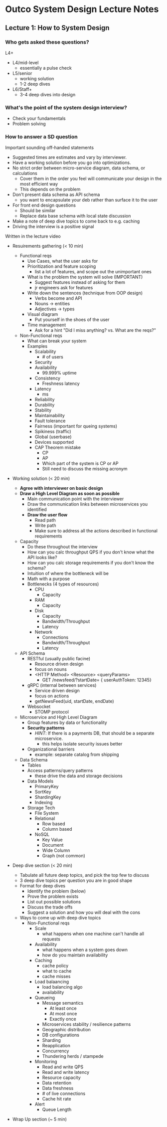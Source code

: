 # Outco System Design Lecture Notes

## Lecture 1: How to System Design

### Who gets asked these questions?

L4+

- L4/mid-level
    - essentially a pulse check
- L5/senior
    - working solution
    - 1-2 deep dives
- L6/Staff+
    - 3-4 deep dives into design

### What's the point of the system design interview?

- Check your fundamentals
- Problem solving

### How to answer a SD question

Important sounding off-handed statements

- Suggested times are estimates and vary by interviewer.
- Have a working solution before you go into optimizations.
- No strict order between micro-service diagram, data schema, or calculations
    - Cover them in the order you feel will communicate your design in the most efficient way
    - This depends on the problem
- Don't present data schema as API schema
    - you want to encapsulate your deb rather than surface it to the user
- For front end design questions
    - Should be similar
    - Replace data base schema with local state discussion
- Make a note of deep dive topics to come back to e.g. caching
- Driving the interview is a positive signal

Written in the lecture video

- Resuirements gathering (< 10 min)
    - Functional reqs
        - Use Cases, what the user asks for
        - Prioritization and feature scoping
            - list a lot of features, and scope out the unimportant ones
        - What is the problem the system will solve (IMPORTANT)
            - Suggest features instead of asking for them
            - jr engineers ask for features
        - Write down the sentences (technique from OOP design)
            - Verbs become and API
            - Nouns -> entities
            - Adjectives -> types
        - Visual diagram
            - Put yourself in the shoes of the user
        - Time management
            - Ask for a hint "Did I miss anything? vs. What are the reqs?"
    - Non-Functional reqs
        - What can break your system
        - Examples
            - Scalability
                - \# of users
            - Security
            - Availability
                - 99.999% uptime
            - Consistency
                - Freshness latency
            - Latency
                - ms
            - Reliability
            - Durability
            - Stability
            - Maintainability
            - Fault tolerance
            - Fairness (important for queing systems)
            - Spikiness (traffic)
            - Global (userbase)
            - Devices supported
            - CAP Theorem mistake
                - CP
                - AP
                - Which part of the system is CP or AP
                - Still need to discuss the missing acronym

- Working solution (< 20 min)
    - **Agree with interviewer on basic design**
    - **Draw a High Level Diagram as soon as possible**
        - Main communication point with the interviewer
        - Draw the communication links between microservices you identified
        - **Draw the user flow**
            - Read path
            - Write path
            - Make sure to address all the actions described in functional requirements
    - Capacity
        - Do these throughout the interview
        - How can you calc throughput QPS if you don't know what the API looks like?
        - How can you calc storage requirements if you don't know the schema?
        - Intuition of where the bottleneck will be
        - Math with a purpose
        - Bottlenecks (4 types of resources)
            - CPU
                - Capacity
            - RAM
                - Capacity
            - Disk
                - Capacity
                - Bandwidth/Throughput
                - Latency
            - Network
                - Connections
                - Bandwidth/Throughput
                - Latency
    - API Schema
        - RESTful (usually public facine)
            - Resource driven design
            - focus on nouns
            - \<HTTP Method\> \<Resource\> \<queryParams\>
                - GET /newsfeed/?startDate= { userAuthToken: 12345}
        - gRPC (internal between services)
            - Service driven design
            - focus on actions
            - getNewsFeed(uid, startDate, endDate)
        - Websocket
            - STOMP protocol
    - Microservice and High Level Diagram
        - Group features by data or functionality
        - **Security patterns**
            - _HINT_: If there is a payments DB, that should be a separate microservice.
                - this helps isolate security issues better
        - Organizational barriers
            - example: separate catalog from shipping
    - Data Schema
        - Tables
        - Access patterns/query patterns
            - these drive the data and storage decisions
        - Data Models
            - PrimaryKey
            - SortKey
            - ShardingKey
            - Indexing
        - Storage Tech
            - File System
            - Relational
                - Row based
                - Column based
            - NoSQL
                - Key Value
                - Document
                - Wide Column
                - Graph (not common)
- Deep dive section (< 20 min)
    - Tabulate all future deep topics, and pick the top few to discuss
    - 3 deep dive topics per question you are in good shape
    - Format for deep dives
        - Identify the problem (below)
        - Prove the problem exists
        - List out possible solutions
        - Discuss the trade offs
        - Suggest a solution and how you will deal with the cons
    - Ways to come up with deep dive topics
        - Non-Functional reqs
            - Scale
                - what happens when one machine can't handle all requests
            - Availability
                - what happens when a system goes down
                - how do you maintain availability
            - Caching
                - cache policy
                - what to cache
                - cache misses
            - Load balaancing
                - load balancing algo
                - availability
            - Queueing
                - Message semantics
                    - At least once
                    - At most once
                    - Exactly once
                - Microservices stability / resilience patterns
                - Geographic distribution
                - DB configurations
                - Sharding
                - Reapplication
                - Concurrency
                - Thundering herds / stampede
            - Monitoring
                - Read and write QPS
                - Read and write latency
                - Resource capacity
                - Data retention
                - Data freshness
                - \# of live connections
                - Cache hit rate
            - Alert
                - Queue Length
- Wrap Up section (~ 5 min)